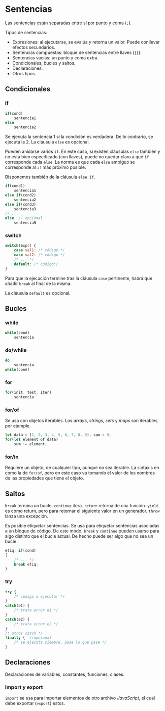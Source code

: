 # Sentencias

Las sentencias están separadas entre sí por punto y coma (`;`).

Tipos de sentencias:

- Expresiones: al ejecutarse, se evalúa y retorna un valor. Puede conllevar efectos secundarios.
- Sentencias compuestas: bloque de sentencias entre llaves (`{}`).
- Sentencias vacías: un punto y coma extra.
- Condicionales, bucles y saltos.
- Declaraciones.
- Otros tipos.

## Condicionales

### if

```js
if(cond)
    sentencia1
else
    sentencia2
```

Se ejecuta la sentencia 1 si la condición es verdadera. De lo contrario, se ejecuta la 2. La cláusula `else` es opcional.

Pueden anidarse varios `if`. En este caso, si existen cláusulas `else` también y no está bien especificado (con llaves), puede no quedar claro a qué `if` corresponde cada `else`. La norma es que cada `else` ambiguo se corresponde al `if` más próximo posible.

Disponemos también de la cláusula `else if`.

```js
if(cond1)
    sentencia1
else if(cond2)
    sentencia2
else if(cond3)
    sentencia3
// ...
else  // opcional
    sentenciaN
```

### switch

```js
switch(expr) {
    case val1: /* código */
    case val2: /* código */
    /* ... */
    default: /* código*/
}
```

Para que la ejecución termine tras la cláusula `case` pertinente, habrá que añadir `break` al final de la misma.

La cláusula `default` es opcional.

## Bucles

### while

```js
while(cond)
    sentencia
```

### do/while

```js
do
    sentencia
while(cond)
```

### for

```js
for(init; test; iter)
    sentencia
```

### for/of

Se usa con objetos iterables. Los *arrays*, *strings*, *sets* y *maps* son iterables, por ejemplo.

```js
let data = [1, 2, 3, 4, 5, 6, 7, 8, 9], sum = 0;
for(let element of data)
    sum += element;
```

### for/in

Requiere un objeto, de cualquier tipo, aunque no sea iterable. La sintaxis en como la de `for/of`, pero en este caso va tomando el valor de los nombres de las propiedades que tiene el objeto.

## Saltos

`break` termina un bucle. `continue` itera. `return` retorna de una función. `yield` es como return, pero para retornar el siguiente valor en un generador. `throw` lanza una excepción.

Es posible etiquetar sentencias. Se usa para etiquetar sentencias asociadas a un bloque de código. De este modo, `break` y `continue` pueden usarse para algo distinto que el bucle actual. De hecho puede ser algo que no sea un bucle.

```js
etiq: if(cond)
{
    /* ... */
    break etiq;
}
```

### try

```js
try {
    /* código a ejecutar */
}
catch(e1) {
    /* trata error e1 */
}
catch(e2) {
    /* trata error e2 */
}
/* otros catch */
finally {  //opcional
    /* se ejecuta siempre, pase lo que pase */
}
```

## Declaraciones

Declaraciones de variables, constantes, funciones, clases.

### import y export

`import` se usa para importar elementos de otro archivo *JavaScript*, el cual debe exportar (`export`) estos.
